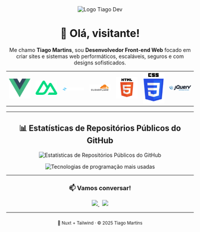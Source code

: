 <!-- 🧠 README do perfil GitHub de Tiago Martins -->
<div align="center">
  <img src="https://res.cloudinary.com/dhysfkiem/image/upload/v1759113182/My%20Brand/logo_tiagodev.png" alt="Logo Tiago Dev" width="250" />
</div>

<h1 align="center">👋 Olá, visitante!</h1>
<p align="center">
  Me chamo <strong>Tiago Martins</strong>, sou <strong>Desenvolvedor Front-end Web</strong> focado em criar sites e sistemas web performáticos, escaláveis, seguros e com designs sofisticados.
</p>

<div align="center">

<!-- Ícones SVG animados com SMIL -->
<table>
  <tr>
    <td align="center">
      <img src="./icons/vue.png" width="70" alt="Vue.js" />
    </td>
    <td align="center">
      <img src="./icons/nuxt.png" width="70" alt="Nuxt.js" />
    </td>
    <td align="center">
      <img src="./icons/tailwind-light.png" width="70" alt="Tailwind CSS" />
    </td>
    <td align="center">
      <img src="./icons/cloudflare.png" width="70" alt="Cloudflare" />
    </td>
    <td align="center">
      <img src="./icons/html.png" width="70" alt="HTML 5" />
    </td>
    <td align="center">
      <img src="./icons/css.png" width="70" alt="CSS 3" />
    </td>
    <td align="center">
      <img src="./icons/jquery.png" width="70" alt="Jquery" />
    </td>
  </tr>
</table>

</div>

---

<h2 align="center">📊 Estatísticas de Repositórios Públicos do GitHub</h2>

<div align="center">

<img
  src="https://github-readme-stats.vercel.app/api?username=tiago-henriquem&show_icons=true&theme=tokyonight&include_all_commits=true"
  alt="Estatísticas de Repositórios Públicos do GitHub"
/>

<img
  src="https://github-readme-stats.vercel.app/api/top-langs/?username=tiago-henriquem&layout=compact&theme=tokyonight&hide_border=true"
  alt="Tecnologias de programação mais usadas"
/>

</div>

---

<h3 align="center">📫 Vamos conversar!</h3>

<p align="center">
  <a href="https://www.linkedin.com/in/tiago-hpm" target="_blank">
    <img src="https://img.shields.io/badge/LinkedIn-0A66C2?style=for-the-badge&logo=linkedin&logoColor=white"/>
  </a>
  &nbsp;
  <a href="mailto:tiago.devfront@gmail.com">
    <img src="https://img.shields.io/badge/Email-D14836?style=for-the-badge&logo=gmail&logoColor=white"/>
  </a>
</p>

---

<div align="center">
  <sub>💚 Nuxt + Tailwind · © 2025 Tiago Martins</sub>
</div>
